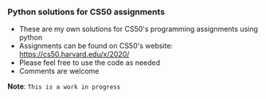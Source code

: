 ### Python solutions for CS50 assignments
* These are my own solutions for CS50's programming assignments using python
* Assignments can be found on CS50's website: https://cs50.harvard.edu/x/2020/
* Please feel free to use the code as needed
* Comments are welcome


**Note**: `This is a work in progress`

